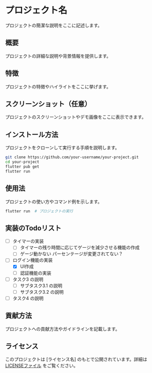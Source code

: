 # プロジェクト名

プロジェクトの簡潔な説明をここに記述します。

## 概要

プロジェクトの詳細な説明や背景情報を提供します。

## 特徴

プロジェクトの特徴やハイライトをここに挙げます。

## スクリーンショット（任意）

プロジェクトのスクリーンショットやデモ画像をここに表示できます。

## インストール方法

プロジェクトをクローンして実行する手順を説明します。

```bash
git clone https://github.com/your-username/your-project.git
cd your-project
flutter pub get
flutter run
```

## 使用法

プロジェクトの使い方やコマンド例を示します。

```bash
flutter run  # プロジェクトの実行
```

## 実装のTodoリスト

- [ ] タイマーの実装
  - [ ] タイマーの残り時間に応じてゲージを減少させる機能の作成
  - [ ] ゲージ動かない パーセンテージが変更されてない？
- [ ] ログイン機能の実装
  - [x] UI作成
  - [ ] 認証機能の実装
- [ ] タスク3 の説明
  - [ ] サブタスク3.1 の説明
  - [ ] サブタスク3.2 の説明
- [ ] タスク4 の説明

## 貢献方法

プロジェクトへの貢献方法やガイドラインを記載します。

## ライセンス

このプロジェクトは [ライセンス名] のもとで公開されています。詳細は [LICENSEファイル](LICENSE) をご覧ください。
